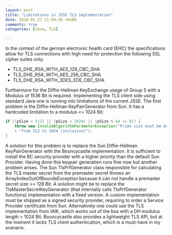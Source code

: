 ```yaml
---
layout: post
title: "Limitations in JSSE TLS implementation"
date: 2010-01-27 21:59:30 +0100
comments: true
categories: [Java, TLS]

---
```


In the context of the german electronic health card (EHC) the specifications allow for TLS connections with high need for protection the following SSL cipher suites only:

* TLS_DHE_RSA_WITH_AES_128_CBC_SHA
* TLS_DHE_RSA_WITH_AES_256_CBC_SHA
* TLS_DHE_RSA_WITH_3DES_EDE_CBC_SHA

Furthermore for the Diffie-Hellman KeyExchange usage of Group 5 with a Modulus of 1536 Bit is required.
Implementing the TLS client side using standard Java one is running into limitations of the current JSSE. The first problem is the Diffie-Hellman KeyPairGenerator from Sun. It has a hardcoded limitation to a modulus <= 1024 Bit:

``` java Length check in DH KeyPairGenerator
if ((pSize < 512) || (pSize > 1024) || (pSize % 64 != 0)) {
    throw new InvalidAlgorithmParameterException("Prime size must be multiple of 64, and can only range "
    + "from 512 to 1024 (inclusive)");
}

```
A solution for this problem is to replace the Sun Diffie-Hellman KeyPairGenerator with the Bouncycastle implementation. 
It is sufficient to install the BC security provider with a higher priority than the default Sun Provider.
Having done this keypair generation runs fine now but another problem arises. The Sun TlsPrfGenerator class responsible for calculating the TLS master secret from the premaster secret throws an ArrayIndexOutOfBoundsException because it can not handle a premaster secret size >= 128 Bit. A solution might be to replace the TlsMasterSecretKeyGenerator (that internally calls TlsPrfGenerator functions) implementation with a fixed version. A custom implementation must be shipped as a signed security provider, requiring to order a Service Provider certificate from Sun. Alternatively one could use the TLS implementation from IAIK,
which works out of the box with a DH modulus length > 1024 Bit.
Bouncycastle also provides a lightweight TLS API, but at the moment it lacks TLS client authentication, 
which is a must-have in my scenario.




